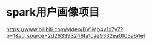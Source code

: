 # spark用户画像项目
https://www.bilibili.com/video/BV1Mp4y1x7y7?p=1&vd_source=2d263393246fa1cae9332ea0f03a64e1
